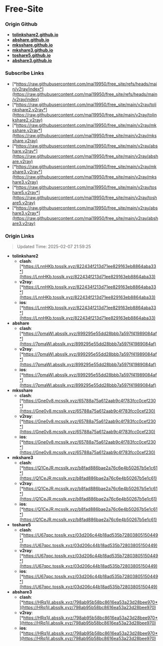 # Free-Site

### Origin Github

- [**tolinkshare2.github.io**](https://github.com/tolinkshare2/tolinkshare2.github.io)
- [**abshare.github.io**](https://github.com/abshare/abshare.github.io)
- [**mksshare.github.io**](https://github.com/mksshare/mksshare.github.io)
- [**mkshare3.github.io**](https://github.com/mkshare3/mkshare3.github.io)
- [**toshare5.github.io**](https://github.com/toshare5/toshare5.github.io)
- [**abshare3.github.io**](https://github.com/abshare3/abshare3.github.io)

### Subscribe Links

- [*https://raw.githubusercontent.com/mai19950/free_site/refs/heads/main/v2ray/index*](https://raw.githubusercontent.com/mai19950/free_site/refs/heads/main/v2ray/index)
- [*https://raw.githubusercontent.com/mai19950/free_site/main/v2ray/tolinkshare2.v2ray*](https://raw.githubusercontent.com/mai19950/free_site/main/v2ray/tolinkshare2.v2ray)
- [*https://raw.githubusercontent.com/mai19950/free_site/main/v2ray/mksshare.v2ray*](https://raw.githubusercontent.com/mai19950/free_site/main/v2ray/mksshare.v2ray)
- [*https://raw.githubusercontent.com/mai19950/free_site/main/v2ray/abshare.v2ray*](https://raw.githubusercontent.com/mai19950/free_site/main/v2ray/abshare.v2ray)
- [*https://raw.githubusercontent.com/mai19950/free_site/main/v2ray/mkshare3.v2ray*](https://raw.githubusercontent.com/mai19950/free_site/main/v2ray/mkshare3.v2ray)
- [*https://raw.githubusercontent.com/mai19950/free_site/main/v2ray/toshare5.v2ray*](https://raw.githubusercontent.com/mai19950/free_site/main/v2ray/toshare5.v2ray)
- [*https://raw.githubusercontent.com/mai19950/free_site/main/v2ray/abshare3.v2ray*](https://raw.githubusercontent.com/mai19950/free_site/main/v2ray/abshare3.v2ray)

### Origin Links

> Updated Time: 2025-02-07 21:59:25

- **tolinkshare2**
  - **clash**: [*https://LnnHKb.tosslk.xyz/822434f213d71ee829163eb8864aba33*](https://LnnHKb.tosslk.xyz/822434f213d71ee829163eb8864aba33)
  - **v2ray**: [*https://LnnHKb.tosslk.xyz/822434f213d71ee829163eb8864aba33*](https://LnnHKb.tosslk.xyz/822434f213d71ee829163eb8864aba33)
  - **ios**: [*https://LnnHKb.tosslk.xyz/822434f213d71ee829163eb8864aba33*](https://LnnHKb.tosslk.xyz/822434f213d71ee829163eb8864aba33)
- **abshare**
  - **clash**: [*https://7pmaWl.absslk.xyz/899295e55dd28bbb7a597f41989084af*](https://7pmaWl.absslk.xyz/899295e55dd28bbb7a597f41989084af)
  - **v2ray**: [*https://7pmaWl.absslk.xyz/899295e55dd28bbb7a597f41989084af*](https://7pmaWl.absslk.xyz/899295e55dd28bbb7a597f41989084af)
  - **ios**: [*https://7pmaWl.absslk.xyz/899295e55dd28bbb7a597f41989084af*](https://7pmaWl.absslk.xyz/899295e55dd28bbb7a597f41989084af)
- **mksshare**
  - **clash**: [*https://Gne0v8.mcsslk.xyz/65788a75a612aab9c4f783fcc0cef230*](https://Gne0v8.mcsslk.xyz/65788a75a612aab9c4f783fcc0cef230)
  - **v2ray**: [*https://Gne0v8.mcsslk.xyz/65788a75a612aab9c4f783fcc0cef230*](https://Gne0v8.mcsslk.xyz/65788a75a612aab9c4f783fcc0cef230)
  - **ios**: [*https://Gne0v8.mcsslk.xyz/65788a75a612aab9c4f783fcc0cef230*](https://Gne0v8.mcsslk.xyz/65788a75a612aab9c4f783fcc0cef230)
- **mkshare3**
  - **clash**: [*https://Q1CeJR.mcsslk.xyz/b8fad886bae2a76c6e4b50267b5e1c61*](https://Q1CeJR.mcsslk.xyz/b8fad886bae2a76c6e4b50267b5e1c61)
  - **v2ray**: [*https://Q1CeJR.mcsslk.xyz/b8fad886bae2a76c6e4b50267b5e1c61*](https://Q1CeJR.mcsslk.xyz/b8fad886bae2a76c6e4b50267b5e1c61)
  - **ios**: [*https://Q1CeJR.mcsslk.xyz/b8fad886bae2a76c6e4b50267b5e1c61*](https://Q1CeJR.mcsslk.xyz/b8fad886bae2a76c6e4b50267b5e1c61)
- **toshare5**
  - **clash**: [*https://U67qpc.tosslk.xyz/03d206c44b18ad535b72803805150449*](https://U67qpc.tosslk.xyz/03d206c44b18ad535b72803805150449)
  - **v2ray**: [*https://U67qpc.tosslk.xyz/03d206c44b18ad535b72803805150449*](https://U67qpc.tosslk.xyz/03d206c44b18ad535b72803805150449)
  - **ios**: [*https://U67qpc.tosslk.xyz/03d206c44b18ad535b72803805150449*](https://U67qpc.tosslk.xyz/03d206c44b18ad535b72803805150449)
- **abshare3**
  - **clash**: [*https://HRq1jI.absslk.xyz/798ab95b58bc8616ea53a23d28bee970*](https://HRq1jI.absslk.xyz/798ab95b58bc8616ea53a23d28bee970)
  - **v2ray**: [*https://HRq1jI.absslk.xyz/798ab95b58bc8616ea53a23d28bee970*](https://HRq1jI.absslk.xyz/798ab95b58bc8616ea53a23d28bee970)
  - **ios**: [*https://HRq1jI.absslk.xyz/798ab95b58bc8616ea53a23d28bee970*](https://HRq1jI.absslk.xyz/798ab95b58bc8616ea53a23d28bee970)
